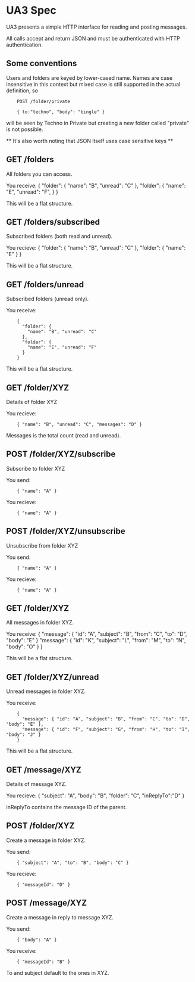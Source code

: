 UA3 Spec
========

UA3 presents a simple HTTP interface for reading and posting messages.

All calls accept and return JSON and must be authenticated with HTTP authentication. 

## Some conventions

Users and folders are keyed by lower-cased name. Names are case insensitive in this context but mixed case is still supported in the actual definition, so

        POST /folder/private
        
        { to:"techno", "body": "bingle" }

will be seen by Techno in Private but creating a new folder called "private" is not possible.

** It's also worth noting that JSON itself uses case sensitive keys **

## GET /folders

All folders you can access.

You receive:
        {
          "folder": {
            "name": "B", "unread": "C"
          },
          "folder": {
            "name": "E", "unread": "F",
          }
        }

This will be a flat structure.

## GET /folders/subscribed

Subscribed folders (both read and unread).

You recieve:
        { 
          "folder": { 
            "name": "B", "unread": "C" 
          }, 
          "folder": { 
            "name": "E"
          } 
        }

This will be a flat structure.

## GET /folders/unread

Subscribed folders (unread only).

You receive:

        { 
          "folder": { 
            "name": "B", "unread": "C" 
          }, 
          "folder": { 
            "name": "E", "unread": "F" 
          } 
        }

This will be a flat structure.

## GET /folder/XYZ

Details of folder XYZ

You recieve:

        { "name": "B", "unread": "C", "messages": "D" }

Messages is the total count (read and unread).

## POST /folder/XYZ/subscribe

Subscribe to folder XYZ

You send:

        { "name": "A" }

You recieve:

        { "name": "A" }

## POST /folder/XYZ/unsubscribe

Unsubscribe from folder XYZ

You send:

        { "name": "A" }

You recieve:

        { "name": "A" }

## GET /folder/XYZ

All messages in folder XYZ.

You receive:
        {
          "message": {
            "id": "A", "subject": "B", "from": "C", "to": "D", "body": "E"
          }
          "message": {
            "id": "K", "subject": "L", "from": "M", "to": "N", "body": "O"
          }
        }

This will be a flat structure.

## GET /folder/XYZ/unread

Unread messages in folder XYZ.

You receive:

        {
          "message": { "id": "A", "subject": "B", "from": "C", "to": "D", "body": "E" },
          "message": { "id": "F", "subject": "G", "from": "H", "to": "I", "body": "J" }
        }

This will be a flat structure.

## GET /message/XYZ

Details of message XYZ.

You recieve:
        { "subject": "A", "body": "B", "folder": "C", "inReplyTo":"D" }

inReplyTo contains the message ID of the parent.

## POST /folder/XYZ

Create a message in folder XYZ.

You send:

        { "subject": "A", "to": "B", "body": "C" }

You recieve:

        { "messageId": "D" }

## POST /message/XYZ

Create a message in reply to message XYZ. 

You send:

        { "body": "A" }

You receive:

        { "messageId": "B" }

To and subject default to the ones in XYZ.

